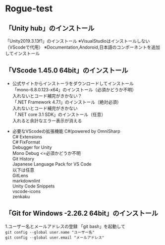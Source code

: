 # Rogue-test

## 「Unity hub」のインストール

 「Unity2019.3.13f1」のインストール
 ※VisualStudioはインストールしない（VScodeで代用）
 ※Documentation,Andoroid,日本語のコンポーネントを追加してインストール

## 「VScode 1.45.0 64bit」のインストール

* 公式サイトからインストーラをダウンロードしてインストール  
 「mono-6.8.0.123-x64」のインストール（必須かどうか不明）  
   入れないとコード補完がきかない？  
 「.NET Framework 4.7.1」のインストール（絶対必須）  
   入れないとコード補完がきかない  
 「.NET core 3.1 SDK」のインストール（任意）  
   入れると余計なエラー表示が消える  

* 必要なVScodeの拡張機能
 C#(powered by OmniSharp  
 C# Extensions  
 C# FixFormat  
 Debugger for Unity  
 Mono Debug <=必須かどうか不明  
 Git History  
 Japanese Language Pack for VS Code  
  以下は任意  
 GitLens  
 markdownlint  
 Unity Code Snippets  
 vscode-icons  
 zenkaku  

## 「Git for Windows -2.26.2 64bit」のインストール

 1.ユーザー名とメールアドレスの登録
「git bash」を起動して  
  `git config --global user.name "ユーザー名"`  
  `git config --global user.email "メールアドレス"`  
